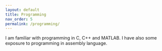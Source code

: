 ```yaml
---
layout: default
title: Programming
nav_order: 5
permalink: /programming/
---
```


I am familiar with programming in C, C++ and MATLAB. I have also some exposure to programming in assembly language.
